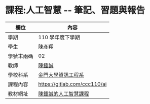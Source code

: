 # 課程:人工智慧 -- 筆記、習題與報告

欄位 | 內容
-----|--------
學期 | 110 學年度下學期
學生 |  陳彥翔
學號末兩碼 | 02
教師 | [陳鍾誠](https://www.nqu.edu.tw/educsie/index.php?act=blog&code=list&ids=4)
學校科系 | [金門大學資訊工程系](https://www.nqu.edu.tw/educsie/index.php)
課程內容 | https://gitlab.com/ccc110/ai
教材網址 | [陳鍾誠的人工智慧課程](https://kinmen6.com/root/%E9%99%B3%E9%8D%BE%E8%AA%A0/%E8%AA%B2%E7%A8%8B/%E4%BA%BA%E5%B7%A5%E6%99%BA%E6%85%A7/README.md)